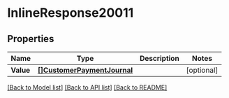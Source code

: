 # InlineResponse20011

## Properties

Name | Type | Description | Notes
------------ | ------------- | ------------- | -------------
**Value** | [**[]CustomerPaymentJournal**](customerPaymentJournal.md) |  | [optional] 

[[Back to Model list]](../README.md#documentation-for-models) [[Back to API list]](../README.md#documentation-for-api-endpoints) [[Back to README]](../README.md)


